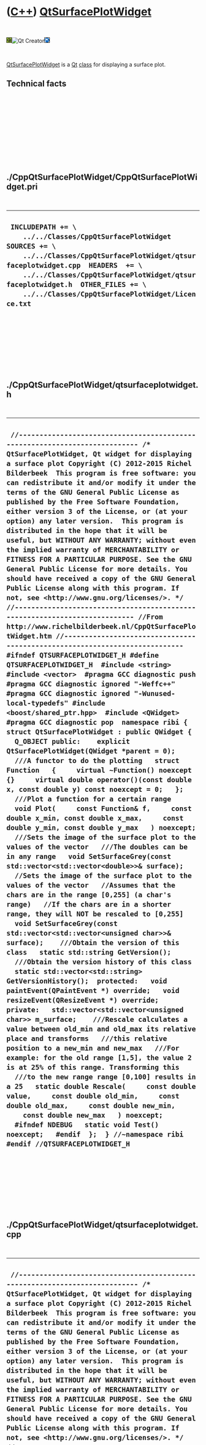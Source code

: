 
 

 

 

 

 

([C++](Cpp.md)) [QtSurfacePlotWidget](CppQtSurfacePlotWidget.md)
==================================================================

 

![Qt](PicQt.png)![Qt
Creator](PicQtCreator.png)![Lubuntu](PicLubuntu.png)

 

[QtSurfacePlotWidget](CppQtSurfacePlotWidget.md) is a [Qt](CppQt.md)
[class](CppClass.md) for displaying a surface plot.

Technical facts
---------------

 

 

 

 

 

 

./CppQtSurfacePlotWidget/CppQtSurfacePlotWidget.pri
---------------------------------------------------

 

  --------------------------------------------------------------------------------------------------------------------------------------------------------------------------------------------------------------------------------------------------------------------------------------------------
  ` INCLUDEPATH += \     ../../Classes/CppQtSurfacePlotWidget  SOURCES += \     ../../Classes/CppQtSurfacePlotWidget/qtsurfaceplotwidget.cpp  HEADERS  += \     ../../Classes/CppQtSurfacePlotWidget/qtsurfaceplotwidget.h  OTHER_FILES += \     ../../Classes/CppQtSurfacePlotWidget/Licence.txt`
  --------------------------------------------------------------------------------------------------------------------------------------------------------------------------------------------------------------------------------------------------------------------------------------------------

 

 

 

 

 

./CppQtSurfacePlotWidget/qtsurfaceplotwidget.h
----------------------------------------------

 

  ---------------------------------------------------------------------------------------------------------------------------------------------------------------------------------------------------------------------------------------------------------------------------------------------------------------------------------------------------------------------------------------------------------------------------------------------------------------------------------------------------------------------------------------------------------------------------------------------------------------------------------------------------------------------------------------------------------------------------------------------------------------------------------------------------------------------------------------------------------------------------------------------------------------------------------------------------------------------------------------------------------------------------------------------------------------------------------------------------------------------------------------------------------------------------------------------------------------------------------------------------------------------------------------------------------------------------------------------------------------------------------------------------------------------------------------------------------------------------------------------------------------------------------------------------------------------------------------------------------------------------------------------------------------------------------------------------------------------------------------------------------------------------------------------------------------------------------------------------------------------------------------------------------------------------------------------------------------------------------------------------------------------------------------------------------------------------------------------------------------------------------------------------------------------------------------------------------------------------------------------------------------------------------------------------------------------------------------------------------------------------------------------------------------------------------------------------------------------------------------------------------------------------------------------------------------------------------------------------------------------------------------------------------------------------------------------------------------------------------------------------------------------------------------------------------------------------------------------------------------------------------------------------------------------------------------------------------------------------------------------------------------------------------------------------------------------------------------------------------------------------------------------------------------------------------------------------------------------------------------------------------------------------------------------------------------------------------------------
  ` //--------------------------------------------------------------------------- /* QtSurfacePlotWidget, Qt widget for displaying a surface plot Copyright (C) 2012-2015 Richel Bilderbeek  This program is free software: you can redistribute it and/or modify it under the terms of the GNU General Public License as published by the Free Software Foundation, either version 3 of the License, or (at your option) any later version.  This program is distributed in the hope that it will be useful, but WITHOUT ANY WARRANTY; without even the implied warranty of MERCHANTABILITY or FITNESS FOR A PARTICULAR PURPOSE. See the GNU General Public License for more details. You should have received a copy of the GNU General Public License along with this program. If not, see <http://www.gnu.org/licenses/>. */ //--------------------------------------------------------------------------- //From http://www.richelbilderbeek.nl/CppQtSurfacePlotWidget.htm //--------------------------------------------------------------------------- #ifndef QTSURFACEPLOTWIDGET_H #define QTSURFACEPLOTWIDGET_H  #include <string> #include <vector>  #pragma GCC diagnostic push #pragma GCC diagnostic ignored "-Weffc++" #pragma GCC diagnostic ignored "-Wunused-local-typedefs" #include <boost/shared_ptr.hpp>  #include <QWidget> #pragma GCC diagnostic pop  namespace ribi {  struct QtSurfacePlotWidget : public QWidget {   Q_OBJECT public:    explicit QtSurfacePlotWidget(QWidget *parent = 0);    ///A functor to do the plotting   struct Function   {     virtual ~Function() noexcept {}     virtual double operator()(const double x, const double y) const noexcept = 0;   };    ///Plot a function for a certain range   void Plot(     const Function& f,     const double x_min, const double x_max,     const double y_min, const double y_max   ) noexcept;    ///Sets the image of the surface plot to the values of the vector   ///The doubles can be in any range   void SetSurfaceGrey(const std::vector<std::vector<double>>& surface);    //Sets the image of the surface plot to the values of the vector   //Assumes that the chars are in the range [0,255] (a char's range)   //If the chars are in a shorter range, they will NOT be rescaled to [0,255]   void SetSurfaceGrey(const std::vector<std::vector<unsigned char>>& surface);    ///Obtain the version of this class   static std::string GetVersion();    ///Obtain the version history of this class   static std::vector<std::string> GetVersionHistory();  protected:   void paintEvent(QPaintEvent *) override;   void resizeEvent(QResizeEvent *) override;  private:   std::vector<std::vector<unsigned char>> m_surface;    ///Rescale calculates a value between old_min and old_max its relative place and transforms   ///this relative position to a new_min and new_max   ///For example: for the old range [1,5], the value 2 is at 25% of this range. Transforming this   ///to the new range range [0,100] results in a 25   static double Rescale(     const double value,     const double old_min,     const double old_max,     const double new_min,     const double new_max   ) noexcept;    #ifndef NDEBUG   static void Test() noexcept;   #endif  };  } //~namespace ribi  #endif //QTSURFACEPLOTWIDGET_H`
  ---------------------------------------------------------------------------------------------------------------------------------------------------------------------------------------------------------------------------------------------------------------------------------------------------------------------------------------------------------------------------------------------------------------------------------------------------------------------------------------------------------------------------------------------------------------------------------------------------------------------------------------------------------------------------------------------------------------------------------------------------------------------------------------------------------------------------------------------------------------------------------------------------------------------------------------------------------------------------------------------------------------------------------------------------------------------------------------------------------------------------------------------------------------------------------------------------------------------------------------------------------------------------------------------------------------------------------------------------------------------------------------------------------------------------------------------------------------------------------------------------------------------------------------------------------------------------------------------------------------------------------------------------------------------------------------------------------------------------------------------------------------------------------------------------------------------------------------------------------------------------------------------------------------------------------------------------------------------------------------------------------------------------------------------------------------------------------------------------------------------------------------------------------------------------------------------------------------------------------------------------------------------------------------------------------------------------------------------------------------------------------------------------------------------------------------------------------------------------------------------------------------------------------------------------------------------------------------------------------------------------------------------------------------------------------------------------------------------------------------------------------------------------------------------------------------------------------------------------------------------------------------------------------------------------------------------------------------------------------------------------------------------------------------------------------------------------------------------------------------------------------------------------------------------------------------------------------------------------------------------------------------------------------------------------------------------------------------------

 

 

 

 

 

./CppQtSurfacePlotWidget/qtsurfaceplotwidget.cpp
------------------------------------------------

 

  -----------------------------------------------------------------------------------------------------------------------------------------------------------------------------------------------------------------------------------------------------------------------------------------------------------------------------------------------------------------------------------------------------------------------------------------------------------------------------------------------------------------------------------------------------------------------------------------------------------------------------------------------------------------------------------------------------------------------------------------------------------------------------------------------------------------------------------------------------------------------------------------------------------------------------------------------------------------------------------------------------------------------------------------------------------------------------------------------------------------------------------------------------------------------------------------------------------------------------------------------------------------------------------------------------------------------------------------------------------------------------------------------------------------------------------------------------------------------------------------------------------------------------------------------------------------------------------------------------------------------------------------------------------------------------------------------------------------------------------------------------------------------------------------------------------------------------------------------------------------------------------------------------------------------------------------------------------------------------------------------------------------------------------------------------------------------------------------------------------------------------------------------------------------------------------------------------------------------------------------------------------------------------------------------------------------------------------------------------------------------------------------------------------------------------------------------------------------------------------------------------------------------------------------------------------------------------------------------------------------------------------------------------------------------------------------------------------------------------------------------------------------------------------------------------------------------------------------------------------------------------------------------------------------------------------------------------------------------------------------------------------------------------------------------------------------------------------------------------------------------------------------------------------------------------------------------------------------------------------------------------------------------------------------------------------------------------------------------------------------------------------------------------------------------------------------------------------------------------------------------------------------------------------------------------------------------------------------------------------------------------------------------------------------------------------------------------------------------------------------------------------------------------------------------------------------------------------------------------------------------------------------------------------------------------------------------------------------------------------------------------------------------------------------------------------------------------------------------------------------------------------------------------------------------------------------------------------------------------------------------------------------------------------------------------------------------------------------------------------------------------------------------------------------------------------------------------------------------------------------------------------------------------------------------------------------------------------------------------------------------------------------------------------------------------------------------------------------------------------------------------------------------------------------------------------------------------------------------------------------------------------------------------------------------------------------------------------------------------------------------------------------------------------------------------------------------------------------------------------------------------------------------------------------------------------------------------------------------------------------------------------------------------------------------------------------------------------------------------------------------------------------------------------------------------------------------------------------------------------------------------------------------------------------------------------------------------------------------------------------------------------------------------------------------------------------------------------------------------------------------------------------------------------------------------------------------------------------------------------------------------------------------------------------------------------------------------------------------------------------------------------------------------------------------------------------------------------------------------------------------------------------------------------------------------------------------------------------------------------------------------------------------------------------------------------------------------------------------------------------------------------------------------------------------------------------------------------------------------------------------------------------------------------------------------------------------------------------------------------------------------------
  ` //--------------------------------------------------------------------------- /* QtSurfacePlotWidget, Qt widget for displaying a surface plot Copyright (C) 2012-2015 Richel Bilderbeek  This program is free software: you can redistribute it and/or modify it under the terms of the GNU General Public License as published by the Free Software Foundation, either version 3 of the License, or (at your option) any later version.  This program is distributed in the hope that it will be useful, but WITHOUT ANY WARRANTY; without even the implied warranty of MERCHANTABILITY or FITNESS FOR A PARTICULAR PURPOSE. See the GNU General Public License for more details. You should have received a copy of the GNU General Public License along with this program. If not, see <http://www.gnu.org/licenses/>. */ //--------------------------------------------------------------------------- //From http://www.richelbilderbeek.nl/CppQtSurfacePlotWidget.htm //--------------------------------------------------------------------------- #include <algorithm> #include <cassert> #include <vector>  #pragma GCC diagnostic push #pragma GCC diagnostic ignored "-Weffc++" #pragma GCC diagnostic ignored "-Wunused-local-typedefs" #pragma GCC diagnostic ignored "-Wunused-but-set-parameter" #include <QPainter>  #include "testtimer.h" #include "qtsurfaceplotwidget.h" #include "trace.h" #pragma GCC diagnostic pop  ribi::QtSurfacePlotWidget::QtSurfacePlotWidget(QWidget *parent)   : QWidget(parent),     m_surface{} {   #ifndef NDEBUG   Test();   #endif    std::vector<std::vector<unsigned char>> v(128,std::vector<unsigned char>(128));   for(int y=0; y!=128; ++y)   {     for (int x=0; x!=128; ++x)     {       v[y][x] = x + y;     }   }   SetSurfaceGrey(v); }  std::string ribi::QtSurfacePlotWidget::GetVersion() {   return "1.1"; }  std::vector<std::string> ribi::QtSurfacePlotWidget::GetVersionHistory() {   return {     "2012-07-14: version 1.0: initial version",     "2014-07-08: version 1.1: added use of Function functor"   }; }  void ribi::QtSurfacePlotWidget::paintEvent(QPaintEvent *) {   QPainter painter(this);   assert(!m_surface.empty());   const int maxy = m_surface.size();   assert(maxy > 0);   const int maxx = m_surface[0].size();   assert(maxx > 0);   QImage image (maxx,maxy,QImage::Format::Format_RGB32);    for (int y=0; y!=maxy; ++y)   {     std::vector<unsigned char>& line = m_surface[y];     for (int x=0; x!=maxx; ++x)     {       assert(x < static_cast<int>(line.size()));       const unsigned char grey = line[x];       image.setPixel(x,y,qRgb(grey,grey,grey));     }   }   painter.drawPixmap(0,0,this->width(),this->height(),QPixmap::fromImage(image));  }   void ribi::QtSurfacePlotWidget::Plot(   const Function& f,   const double x_min, const double x_max,   const double y_min, const double y_max ) noexcept {   assert(x_min < x_max);   assert(y_min < y_max);   //Evaluate the function in a 2D std::vector   const int n_rows = height();   const int n_cols = width();   std::vector<std::vector<double>> v(n_rows,std::vector<double>(n_cols,0.0));   const double n_rows_d = static_cast<double>(n_rows);   const double n_cols_d = static_cast<double>(n_cols);    for (int y = 0; y!=n_rows; ++y)   {     const double yD = static_cast<double>(y);     const double y_scaled = Rescale(yD,0.0,n_rows_d,y_min,y_max);     for (int x = 0; x!=n_cols; ++x)     {       const double xD = static_cast<double>(x);       const double x_scaled = Rescale(xD,0.0,n_cols_d,x_min,x_max);       const double z = f(x_scaled,y_scaled);       v[y][x] = z;     }   }   //Plot the 2D std::vector   SetSurfaceGrey(v); }   double ribi::QtSurfacePlotWidget::Rescale(   const double value,   const double old_min,   const double old_max,   const double new_min,   const double new_max) noexcept {   assert(value >= old_min);   assert(value <= old_max);   const double old_distance = old_max - old_min;   //At which relative distance is value on old_min to old_max ?   const double distance = (value - old_min) / old_distance;   assert(distance >= 0.0);   assert(distance <= 1.0);   const double new_distance = new_max - new_min;   const double new_value = new_min + (distance * new_distance);   assert(new_value >= new_min);   assert(new_value <= new_max);   return new_value; }  void ribi::QtSurfacePlotWidget::resizeEvent(QResizeEvent *) {   this->repaint(); }  void ribi::QtSurfacePlotWidget::SetSurfaceGrey(const std::vector<std::vector<double>>& v) {   //Get the size   const int maxx = v[0].size();   const int maxy = v.size();   //Minimum and maximum are not given, so these need to be calculated   double min_val = *(std::min_element(v[0].begin(),v[0].end()));   double max_val = *(std::max_element(v[0].begin(),v[0].end()));   for (int y=1; y!=maxy; ++y) //1, because 0 gets know the lines above   {     const double local_min_val = *(std::min_element(v[y].begin(),v[y].end()));     const double local_max_val = *(std::max_element(v[y].begin(),v[y].end()));     if (local_min_val < min_val) min_val = local_min_val;     if (local_max_val > max_val) max_val = local_max_val;   }   //Create a black surface of type unsigned char   std::vector<std::vector<unsigned char>> w(maxy,std::vector<unsigned char>(maxx,0));   if (min_val == max_val)   {     //Keep black surface in w black   }   else   {     for (int y=0; y!=maxy; ++y)     {       const std::vector<double>& line_in = v[y];       std::vector<unsigned char>& line_out = w[y];       for (int x=0; x!=maxx; ++x)       {         assert(min_val != max_val);         assert(min_val < max_val);         assert(x < static_cast<int>(line_in.size()));         const double grey_double = (line_in[x] - min_val) / (max_val - min_val);         assert(grey_double >= 0.0 && grey_double <= 1.0);         const unsigned char grey = grey_double * 255.0;         assert(x < static_cast<int>(line_out.size()));         line_out[x] = grey;       }     }   }   SetSurfaceGrey(w); }  void ribi::QtSurfacePlotWidget::SetSurfaceGrey(const std::vector<std::vector<unsigned char>>& surface) {   m_surface = surface;   this->repaint(); }  #ifndef NDEBUG void ribi::QtSurfacePlotWidget::Test() noexcept {   {     static bool is_tested{false};     if (is_tested) return;     is_tested = true;   }   const TestTimer test_timer(__func__,__FILE__,1.0);   assert(Rescale(2.0,1.0,5.0,0.0,100.0) >= 24.9999 && Rescale(2.0,1.0,5.0,0.0,100.0) < 25.0001); } #endif`
  -----------------------------------------------------------------------------------------------------------------------------------------------------------------------------------------------------------------------------------------------------------------------------------------------------------------------------------------------------------------------------------------------------------------------------------------------------------------------------------------------------------------------------------------------------------------------------------------------------------------------------------------------------------------------------------------------------------------------------------------------------------------------------------------------------------------------------------------------------------------------------------------------------------------------------------------------------------------------------------------------------------------------------------------------------------------------------------------------------------------------------------------------------------------------------------------------------------------------------------------------------------------------------------------------------------------------------------------------------------------------------------------------------------------------------------------------------------------------------------------------------------------------------------------------------------------------------------------------------------------------------------------------------------------------------------------------------------------------------------------------------------------------------------------------------------------------------------------------------------------------------------------------------------------------------------------------------------------------------------------------------------------------------------------------------------------------------------------------------------------------------------------------------------------------------------------------------------------------------------------------------------------------------------------------------------------------------------------------------------------------------------------------------------------------------------------------------------------------------------------------------------------------------------------------------------------------------------------------------------------------------------------------------------------------------------------------------------------------------------------------------------------------------------------------------------------------------------------------------------------------------------------------------------------------------------------------------------------------------------------------------------------------------------------------------------------------------------------------------------------------------------------------------------------------------------------------------------------------------------------------------------------------------------------------------------------------------------------------------------------------------------------------------------------------------------------------------------------------------------------------------------------------------------------------------------------------------------------------------------------------------------------------------------------------------------------------------------------------------------------------------------------------------------------------------------------------------------------------------------------------------------------------------------------------------------------------------------------------------------------------------------------------------------------------------------------------------------------------------------------------------------------------------------------------------------------------------------------------------------------------------------------------------------------------------------------------------------------------------------------------------------------------------------------------------------------------------------------------------------------------------------------------------------------------------------------------------------------------------------------------------------------------------------------------------------------------------------------------------------------------------------------------------------------------------------------------------------------------------------------------------------------------------------------------------------------------------------------------------------------------------------------------------------------------------------------------------------------------------------------------------------------------------------------------------------------------------------------------------------------------------------------------------------------------------------------------------------------------------------------------------------------------------------------------------------------------------------------------------------------------------------------------------------------------------------------------------------------------------------------------------------------------------------------------------------------------------------------------------------------------------------------------------------------------------------------------------------------------------------------------------------------------------------------------------------------------------------------------------------------------------------------------------------------------------------------------------------------------------------------------------------------------------------------------------------------------------------------------------------------------------------------------------------------------------------------------------------------------------------------------------------------------------------------------------------------------------------------------------------------------------------------------------------------------------------------------------------------------------------------------------------

 

 

 

 

 

 

This page has been created by the [tool](Tools.md)
[CodeToHtml](ToolCodeToHtml.md)

